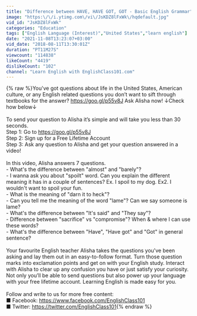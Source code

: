```yaml
---
title: "Difference between HAVE, HAVE GOT, GOT - Basic English Grammar"
image: "https:\/\/i.ytimg.com\/vi\/JsKDZ8lFxWk\/hqdefault.jpg"
vid_id: "JsKDZ8lFxWk"
categories: "Education"
tags: ["English Language (Interest)","United States","learn english"]
date: "2021-11-08T13:23:07+03:00"
vid_date: "2018-08-11T13:30:01Z"
duration: "PT11M27S"
viewcount: "114838"
likeCount: "4419"
dislikeCount: "102"
channel: "Learn English with EnglishClass101.com"
---
```

{% raw %}You've got questions about life in the United States, American culture, or any English related questions you don’t want to sift through textbooks for the answer? <a rel="nofollow" target="blank" href="https://goo.gl/p55v8J">https://goo.gl/p55v8J</a> Ask Alisha now! ↓Check how below↓<br /><br />To send your question to Alisha it’s simple and will take you less than 30 seconds.<br />Step 1: Go to <a rel="nofollow" target="blank" href="https://goo.gl/p55v8J">https://goo.gl/p55v8J</a><br />Step 2: Sign up for a Free Lifetime Account<br />Step 3: Ask any question to Alisha and get your question answered in a video!<br /><br />In this video, Alisha answers 7 questions.<br />- What's the difference between &quot;almost&quot; and &quot;barely&quot;?<br />- I wanna ask you about &quot;spoilt&quot; word. Can you explain the different meaning it has in a couple of sentences? Ex. I spoil to my dog. Ex2. I wouldn't want to spoil your fun.<br />- What is the meaning of &quot;darn it to heck&quot;?<br />- Can you tell me the meaning of the word &quot;lame&quot;? Can we say someone is lame?<br />- What's the difference between &quot;It's said&quot; and &quot;They say&quot;?<br />- Difference between &quot;sacrifice&quot; vs &quot;compromise&quot;? When &amp; where I can use these words?<br />- What's the difference between &quot;Have&quot;, &quot;Have got&quot; and &quot;Got&quot; in general sentence?<br /><br />Your favourite English teacher Alisha takes the questions you've been asking and lay them out in an easy-to-follow format. Turn those question marks into exclamation points and get on with your English study. Interact with Alisha to clear up any confusion you have or just satisfy your curiosity. Not only you’ll be able to send questions but also power up your language with your free lifetime account. Learning English is made easy for you.<br /><br />Follow and write to us for more free content:<br />■ Facebook: <a rel="nofollow" target="blank" href="https://www.facebook.com/EnglishClass101">https://www.facebook.com/EnglishClass101</a><br />■ Twitter: <a rel="nofollow" target="blank" href="https://twitter.com/EnglishClass101">https://twitter.com/EnglishClass101</a>{% endraw %}
